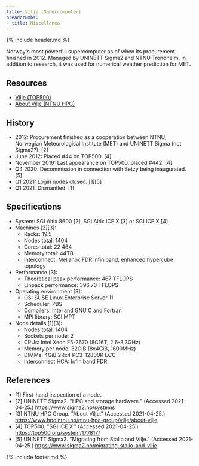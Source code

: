 ```yaml
---
title: Vilje (Supercomputer)
breadcrumbs:
- title: Miscellanea
---
```

{% include header.md %}

Norway's most powerful supercomputer as of when its procurement finished in 2012.
Managed by UNINETT Sigma2 and NTNU Trondheim.
In addition to research, it was used for numerical weather prediction for MET.

## Resources

- [Vilje (TOP500)](https://www.top500.org/system/177817/)
- [About Vilje (NTNU HPC)](https://www.hpc.ntnu.no/ntnu-hpc-group/vilje/about-vilje)

## History

- 2012: Procurement finished as a cooperation between NTNU, Norwegian Meteorological Institute (MET) and UNINETT Sigma (not Sigma2?). \[2\]
- June 2012: Placed #44 on TOP500. \[4\]
- November 2016: Last appearance on TOP500, placed #442. \[4\]
- Q4 2020: Decommission in connection with Betzy being inaugurated. \[5\]
- Q1 2021: Login nodes closed. \[1\]\[5\]
- Q1 2021: Dismantled. \[1\]

## Specifications

- System: SGI Altix 8600 \[2\], SGI Altix ICE X \[3\] or SGI ICE X \[4\].
- Machines \[2\]\[3\]:
    - Racks: 19.5
    - Nodes total: 1404
    - Cores total: 22 464
    - Memory total: 44TB
    - Interconnect: Mellanox FDR infiniband, enhanced hypercube topology
- Performance \[3\]:
    - Theoretical peak performance: 467 TFLOPS
    - Linpack performance: 396.70 TFLOPS
- Operating environment \[3\]:
    - OS: SUSE Linux Enterprise Server 11
    - Scheduler: PBS
    - Compilers: Intel and GNU C and Fortran
    - MPI library: SGI MPT
- Node details \[1\]\[3\]:
    - Nodes total: 1404
    - Sockets per node: 2
    - CPUs: Intel Xeon E5-2670 (8C16T, 2.6-3.3GHz)
    - Memory per node: 32GiB (8x4GiB, 1600MHz)
    - DIMMs: 4GiB 2Rx4 PC3-12800R ECC
    - Interconnect HCA: Infiniband FDR

## References

- \[1\] First-hand inspection of a node.
- \[2\] UNINETT Sigma2. "HPC and storage hardware." (Accessed 2021-04-25.) https://www.sigma2.no/systems
- \[3\] NTNU HPC Group. "About Vilje." (Accessed 2021-04-25.) https://www.hpc.ntnu.no/ntnu-hpc-group/vilje/about-vilje
- \[4\] TOP500. "SGI ICE X." (Accessed 2021-04-25.) https://top500.org/system/177817/
- \[5\] UNINETT Sigma2. "Migrating from Stallo and Vilje." (Accessed 2021-04-25.) https://www.sigma2.no/migrating-stallo-and-vilje

{% include footer.md %}
